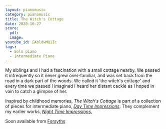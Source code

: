 ```yaml
---
layout: pianomusic
category: pianomusic
title: The Witch's Cottage
date: 2020-10-27
score:
  pdf: 
  image: 
youtube_id: EAbldwMQ1Ic
tags:
  - Solo piano
  - Intermediate Piano
---
```


My siblings and I had a fascination with a small cottage nearby. We passed it infrequently so it never grew over-familiar, and was set back from the road in a dark part of the woods. We called it 'the witch's cottage' and every time we passed I imagined I heard her distant cackle as I hoped in vain to catch a glimpse of her.


Inspired by childhood memories, *The Witch's Cottage* is part of a collection of pieces for intermediate piano, [*Day Time Impressions*](https://www.bakertunes.com/pianomusic/day-time-impressions). They complement my earlier works, [*Night Time Impressions*.](https://www.bakertunes.com/pianomusic/night-time-impressions/)

Soon available from [Forsyths](https://www.forsyths.co.uk/)